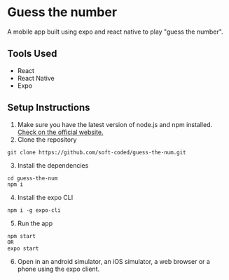 # Guess the number
A mobile app built using expo and react native to play "guess the number".

## Tools Used
* React
* React Native
* Expo

## Setup Instructions
1. Make sure you have the latest version of node.js and npm installed. [Check on the official website.](https://nodejs.org/en/)
2. Clone the repository
```
git clone https://github.com/soft-coded/guess-the-num.git
```
3. Install the dependencies
```
cd guess-the-num
npm i
```
4. Install the expo CLI
```
npm i -g expo-cli
```
5. Run the app
```
npm start
OR
expo start
```
6. Open in an android simulator, an iOS simulator, a web browser or a phone using the expo client.

